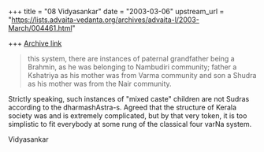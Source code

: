 +++
title = "08 Vidyasankar"
date = "2003-03-06"
upstream_url = "https://lists.advaita-vedanta.org/archives/advaita-l/2003-March/004461.html"

+++
[Archive link](https://lists.advaita-vedanta.org/archives/advaita-l/2003-March/004461.html)

>this system, there are instances of paternal grandfather being a Brahmin,
as
>he was belonging to Nambudiri community; father a Kshatriya as his mother
>was from Varma community and son a Shudra as his mother was from the Nair
>community.

Strictly speaking, such instances of "mixed caste" children are not Sudras
according to the dharmashAstra-s. Agreed that the structure of Kerala
society was and is extremely complicated, but by that very token, it is too
simplistic to fit everybody at some rung of the classical four varNa system.

Vidyasankar

